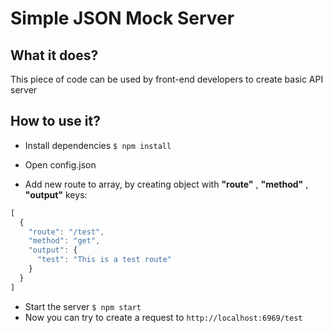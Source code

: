 # Simple JSON Mock Server

## What it does?

This piece of code can be used by front-end developers to create basic API server

## How to use it?

- Install dependencies
  `$ npm install`

- Open config.json
- Add new route to array, by creating object with **"route"** , **"method"** , **"output"** keys:

```javascript
[
  {
    "route": "/test",
    "method": "get",
    "output": {
      "test": "This is a test route"
    }
  }
]
```

- Start the server `$ npm start`
- Now you can try to create a request to `http://localhost:6969/test`
